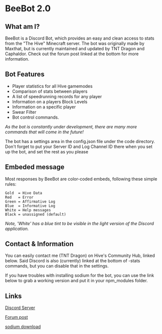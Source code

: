 # BeeBot 2.0 #

## What am I? ##

BeeBot is a Discord Bot, which provides an easy and clean access to stats from the "The Hive" Minecraft server. The bot was originally made by Maxthat, but is currently maintained and updated by TNT Dragon and Caphaldor. Check out the forum post linked at the bottom for more information.

## Bot Features ##

* Player statistics for all Hive gamemodes
* Comparison of stats between players
* A list of speedrunning records for any player
* Information on a players Block Levels
* Information on a specific player
* Swear Filter
* Bot control commands.

*As the bot is constantly under development, there are many more commands that will come in the future!*

The bot has a settings area in the config.json file under the code directory. Don't forget to put your Server ID and Log Channel ID there when you set up the bot, and set the rest as you please

## Embeded message ##

Most responses by BeeBot are color-coded embeds, following these simple rules:

```
Gold  = Hive Data
Red   = Error
Green = Affirmative Log
Blue  = Informative Log
White = Help messages
Black = unassigned (default)
```

*Note, 'White' has a blue tint to be visible in the light version of the Discord application.*

## Contact & Information ##

You can easily contact me (TNT Dragon) on Hive's Community Hub, linked below. Said Discord is also (currently) linked at the bottom of -stats commands, but you can disable that in the settings.

If you have troubles with installing sodium for the bot, you can use the link below to grab a working version and put it in your npm_modules folder.

## Links ##

[Discord Server](https://discord.gg/q4mAbPK)

[Forum post](https://forum.hivemc.com/forums/)

[sodium download](https://drive.google.com/file/d/1E-AjE6b9mTCE8OwOqy5gUrilsOY2BuN7/view)